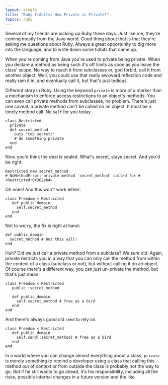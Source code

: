 ```yaml
---
layout: single
title: "Ruby Tidbits: How Private is Private?"
topics: ruby
---
```

Several of my friends are picking up Ruby these days. Just like me, they're coming mostly from the Java world. Good thing about that is that they're asking me questions about Ruby. Always a great opportunity to dig more into the language, and to write down some tidbits that came up.

When you're coming from Java you're used to private being private. When you declare a method as being such it's off limits as soon as you leave the class' scope. No way to reach it from subclasses or, god forbid, call it from another object. Well, you could use that really awkward reflection code and really ram it in, and eventually call it, but that's just tedious.

Different story in Ruby. Using the keyword `private` is more of a marker than a mechanism to enforce access restrictions to an object's methods. You can even call private methods from subclasses, no problem. There's just one caveat, a private method can't be called on an object. It must be a lonely method call. No `self` for you today.

    class Restricted
      private
      def secret_method
        puts "top secret!"
        # do something private
      end
    end

Now, you'd think the deal is sealed. What's secret, stays secret. And you'd be right:

    Restricted.new.secret_method
    # NoMethodError: private method `secret_method' called for #<Restricted:0x362eb4>

Oh noes! And this won't work either:

    class Freedom < Restricted
       def public_domain
         self.secret_method
       end
    end

Not to worry, the fix is right at hand:

    def public_domain
      secret_method # but this will!
    end

Huh? Did we just call a private method from a subclass? We sure did. Again, private restricts you in a way that you can only call the method from within the context of a class (subclass or not), but without calling it on an object. Of course there's a different way, you can just un-private the method, but that's just mean.

    class Freedom < Restricted
       public :secret_method

       def public_domain
         self.secret_method # free as a bird
       end
    end

And there's always good old `send` to rely on.

    class Freedom < Restricted
       def public_domain
         self.send(:secret_method) # free as a bird
       end
    end

In a world where you can change almost everything about a class, `private` is merely something to remind a developer using a class that calling this method out of context or from outside the class is probably not the way to go. But if he still wants to go ahead, it's his responsibility, including all the risks, possible internal changes in a future version and the like.